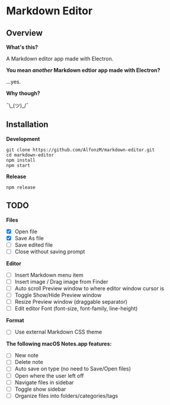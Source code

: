 Markdown Editor
===============

## Overview

__What's this?__

A Markdown editor app made with Electron.

__You mean _another_ Markdown edtior app made with Electron?__

...yes.

__Why though?__

¯\\\_(ツ)_/¯

## Installation

__Development__

```
git clone https://github.com/AlfonzM/markdown-editor.git
cd markdown-editor
npm install
npm start
```

__Release__

```
npm release
```

## TODO

__Files__
- [x] Open file
- [x] Save As file
- [ ] Save edited file
- [ ] Close without saving prompt

__Editor__
- [ ] Insert Markdown menu item
- [ ] Insert image / Drag image from Finder
- [ ] Auto scroll Preview window to where editor window cursor is
- [ ] Toggle Show/Hide Preview window
- [ ] Resize Preview window (draggable separator)
- [ ] Edit editor Font (font-size, font-family, line-height)

__Format__
- [ ] Use external Markdown CSS theme

__The following macOS Notes.app features:__

- [ ] New note
- [ ] Delete note
- [ ] Auto save on type (no need to Save/Open files)
- [ ] Open where the user left off
- [ ] Navigate files in sidebar
- [ ] Toggle show sidebar
- [ ] Organize files into folders/categories/tags